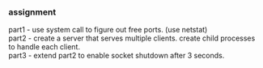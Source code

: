 ### assignment

part1 - use system call to figure out free ports. (use netstat)   
part2 - create a server that serves multiple clients. create child processes to handle each client.   
part3 - extend part2 to enable socket shutdown after 3 seconds.   
